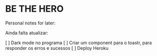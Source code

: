 # BE THE HERO

Personal notes for later: 

Ainda falta atualizar: 

[ ] Dark mode no programa
[ ] Criar um component para o toastr, para responder os erros e sucessos
[ ] Deploy Heroku